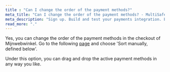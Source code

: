 ```yaml
---
title : "Can I change the order of the payment methods?"
meta_title: "Can I change the order of the payment methods? - MultiSafepay Docs"
meta_description: "Sign up. Build and test your payments integration. Explore our products and services. Use our API Reference, SDKs, and wrappers. Get support."
read_more: "."
---
```


Yes, you can change the order of the payment methods in the checkout of Mijnwebwinkel. Go to the following [page](https://www.mijnwebwinkel.nl/beheer/payment/sorting) and choose 'Sort manually, defined below'.

Under this option, you can drag and drop the active payment methods in any way you like.